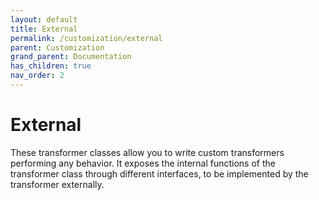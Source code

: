 ```yaml
---
layout: default
title: External
permalink: /customization/external
parent: Customization
grand_parent: Documentation
has_children: true
nav_order: 2
---
```


# External

These transformer classes allow you to write custom transformers performing any behavior. It exposes the internal functions of the transformer class through different interfaces, to be implemented by the transformer externally.
